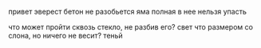 привет 
эверест
бетон не разобьется 
яма полная в нее нельзя упасть

что может пройти сквозь стекло, не разбив его?
свет
что размером со слона, но ничего не весит?
теньй
